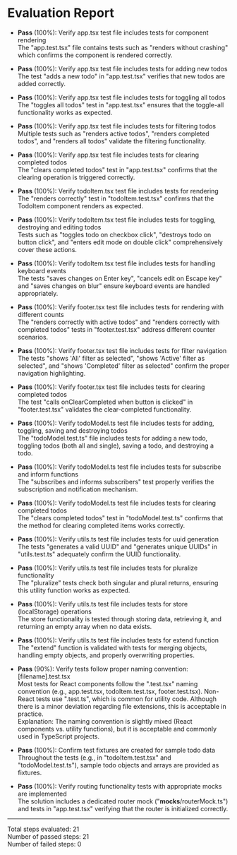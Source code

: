 # Evaluation Report

- **Pass** (100%): Verify app.tsx test file includes tests for component rendering  
  The "app.test.tsx" file contains tests such as "renders without crashing" which confirms the component is rendered correctly.

- **Pass** (100%): Verify app.tsx test file includes tests for adding new todos  
  The test "adds a new todo" in "app.test.tsx" verifies that new todos are added correctly.

- **Pass** (100%): Verify app.tsx test file includes tests for toggling all todos  
  The "toggles all todos" test in "app.test.tsx" ensures that the toggle-all functionality works as expected.

- **Pass** (100%): Verify app.tsx test file includes tests for filtering todos  
  Multiple tests such as "renders active todos", "renders completed todos", and "renders all todos" validate the filtering functionality.

- **Pass** (100%): Verify app.tsx test file includes tests for clearing completed todos  
  The "clears completed todos" test in "app.test.tsx" confirms that the clearing operation is triggered correctly.

- **Pass** (100%): Verify todoItem.tsx test file includes tests for rendering  
  The "renders correctly" test in "todoItem.test.tsx" confirms that the TodoItem component renders as expected.

- **Pass** (100%): Verify todoItem.tsx test file includes tests for toggling, destroying and editing todos  
  Tests such as "toggles todo on checkbox click", "destroys todo on button click", and "enters edit mode on double click" comprehensively cover these actions.

- **Pass** (100%): Verify todoItem.tsx test file includes tests for handling keyboard events  
  The tests "saves changes on Enter key", "cancels edit on Escape key" and "saves changes on blur" ensure keyboard events are handled appropriately.

- **Pass** (100%): Verify footer.tsx test file includes tests for rendering with different counts  
  The "renders correctly with active todos" and "renders correctly with completed todos" tests in "footer.test.tsx" address different counter scenarios.

- **Pass** (100%): Verify footer.tsx test file includes tests for filter navigation  
  The tests "shows 'All' filter as selected", "shows 'Active' filter as selected", and "shows 'Completed' filter as selected" confirm the proper navigation highlighting.

- **Pass** (100%): Verify footer.tsx test file includes tests for clearing completed todos  
  The test "calls onClearCompleted when button is clicked" in "footer.test.tsx" validates the clear-completed functionality.

- **Pass** (100%): Verify todoModel.ts test file includes tests for adding, toggling, saving and destroying todos  
  The "todoModel.test.ts" file includes tests for adding a new todo, toggling todos (both all and single), saving a todo, and destroying a todo.

- **Pass** (100%): Verify todoModel.ts test file includes tests for subscribe and inform functions  
  The "subscribes and informs subscribers" test properly verifies the subscription and notification mechanism.

- **Pass** (100%): Verify todoModel.ts test file includes tests for clearing completed todos  
  The "clears completed todos" test in "todoModel.test.ts" confirms that the method for clearing completed items works correctly.

- **Pass** (100%): Verify utils.ts test file includes tests for uuid generation  
  The tests "generates a valid UUID" and "generates unique UUIDs" in "utils.test.ts" adequately confirm the UUID functionality.

- **Pass** (100%): Verify utils.ts test file includes tests for pluralize functionality  
  The "pluralize" tests check both singular and plural returns, ensuring this utility function works as expected.

- **Pass** (100%): Verify utils.ts test file includes tests for store (localStorage) operations  
  The store functionality is tested through storing data, retrieving it, and returning an empty array when no data exists.

- **Pass** (100%): Verify utils.ts test file includes tests for extend function  
  The "extend" function is validated with tests for merging objects, handling empty objects, and properly overwriting properties.

- **Pass** (90%): Verify tests follow proper naming convention: [filename].test.tsx  
  Most tests for React components follow the ".test.tsx" naming convention (e.g., app.test.tsx, todoItem.test.tsx, footer.test.tsx). Non-React tests use ".test.ts", which is common for utility code. Although there is a minor deviation regarding file extensions, this is acceptable in practice.  
  Explanation: The naming convention is slightly mixed (React components vs. utility functions), but it is acceptable and commonly used in TypeScript projects.

- **Pass** (100%): Confirm test fixtures are created for sample todo data  
  Throughout the tests (e.g., in "todoItem.test.tsx" and "todoModel.test.ts"), sample todo objects and arrays are provided as fixtures.

- **Pass** (100%): Verify routing functionality tests with appropriate mocks are implemented  
  The solution includes a dedicated router mock ("__mocks__/routerMock.ts") and tests in "app.test.tsx" verifying that the router is initialized correctly.

---

Total steps evaluated: 21  
Number of passed steps: 21  
Number of failed steps: 0